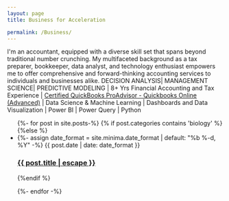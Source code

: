 ```yaml
---
layout: page
title: Business for Acceleration

permalink: /Business/
---
```

I'm an accountant, equipped with a diverse skill set that spans beyond traditional number crunching. My multifaceted background as a tax preparer, bookkeeper, data analyst, and technology enthusiast empowers me to offer comprehensive and forward-thinking accounting services to individuals and businesses alike.
DECISION ANALYSIS| MANAGEMENT SCIENCE| PREDICTIVE MODELING |
8+ Yrs Financial Accounting and Tax Experience | [Certified QuickBooks ProAdvisor - Quickbooks Online (Advanced)](https://proadvisor.intuit.com/app/accountant/search?searchId=jordan-hay) | Data Science & Machine Learning | Dashboards and Data Visualization | Power BI | Power Query | Python

<ul>
  {%- for post in site.posts-%}
{% if post.categories contains 'biology' %}
  {%else %}
    <li>
    {%- assign date_format = site.minima.date_format | default: "%b %-d, %Y" -%}
    <span class="post-meta">{{ post.date | date: date_format }}</span>
    <h3>
     <a class="post-link" href="{{ post.url | relative_url }}">
      {{ post.title | escape }}
     </a>
     </h3>          
    </li>
{%endif %}
  
  
{%- endfor -%}
</ul>